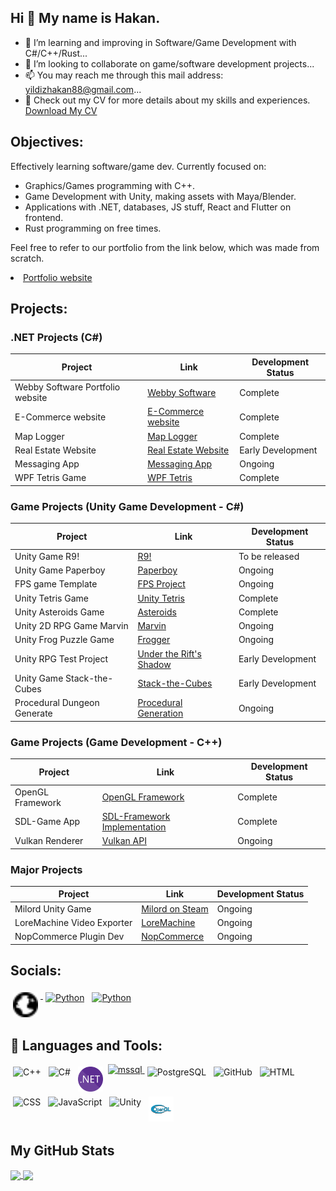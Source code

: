 Hi 👋 My name is Hakan.
------------------------------
- 👀 I’m learning and improving in Software/Game Development with C#/C++/Rust...
- 💞️ I’m looking to collaborate on game/software development projects...
- 📫 You may reach me through this mail address: yildizhakan88@gmail.com...
- 📄 Check out my CV for more details about my skills and experiences. <a href="https://flowcv.com/resume/9lsewnarv5"><i class="fa fa-file-text-o" aria-hidden="true"></i> Download My CV</a>

## Objectives:
Effectively learning software/game dev. Currently focused on:
- Graphics/Games programming with C++.
- Game Development with Unity, making assets with Maya/Blender.
- Applications with .NET, databases, JS stuff, React and Flutter on frontend.
- Rust programming on free times.

Feel free to refer to our portfolio from the link below, which was made from scratch.
<li><a href="https://webbysoftinit.com/">Portfolio website</a></li>

## Projects:
### .NET Projects (C#)
| Project | Link | Development Status |
|---------|------|--------------------|
| Webby Software Portfolio website | [Webby Software](https://github.com/Hakkology/WebbySoftware) | Complete |
| E-Commerce website | [E-Commerce website](https://github.com/Hakkology/E-Commerce-Website) | Complete |
| Map Logger | [Map Logger](https://github.com/Hakkology/MapLogger) | Complete |
| Real Estate Website | [Real Estate Website](https://github.com/Hakkology/Real-Estate-Site-Concept) | Early Development |
| Messaging App | [Messaging App](https://github.com/Hakkology/MessagingApp) | Ongoing |
| WPF Tetris Game | [WPF Tetris](https://github.com/Hakkology/Tetris-Game) | Complete |

### Game Projects (Unity Game Development - C#)
| Project | Link | Development Status |
|---------|------|--------------------|
| Unity Game R9! | [R9!](https://github.com/Hakkology/r9) | To be released |
| Unity Game Paperboy | [Paperboy](https://github.com/Hakkology/Paperboy) | Ongoing |
| FPS game Template | [FPS Project](https://github.com/Hakkology/FPSProject) | Ongoing |
| Unity Tetris Game | [Unity Tetris](https://github.com/Hakkology/Tetris) | Complete |
| Unity Asteroids Game | [Asteroids](https://github.com/Hakkology/Asteroids) | Complete |
| Unity 2D RPG Game Marvin | [Marvin](https://github.com/Hakkology/Marvin) | Ongoing |
| Unity Frog Puzzle Game | [Frogger](https://github.com/Hakkology/Frogger) | Ongoing |
| Unity RPG Test Project | [Under the Rift's Shadow](https://github.com/Hakkology/Under-the-Rift-s-Shadow) | Early Development |
| Unity Game Stack-the-Cubes | [Stack-the-Cubes](https://github.com/Hakkology/Stack-the-Cubes) | Early Development |
| Procedural Dungeon Generate | [Procedural Generation](https://github.com/Hakkology/Procedural-Cave-Generation) | Ongoing |

### Game Projects (Game Development - C++)
| Project | Link | Development Status |
|---------|------|--------------------|
| OpenGL Framework | [OpenGL Framework](https://github.com/Hakkology/OpenGL-Framework) | Complete |
| SDL-Game App | [SDL-Framework Implementation](https://github.com/Hakkology/SDL-Framework-Implementation) | Complete |
| Vulkan Renderer | [Vulkan API](https://github.com/Hakkology/Vulkan-API) | Ongoing |

### Major Projects
| Project | Link | Development Status |
|---------|------|--------------------|
| Milord Unity Game | [Milord on Steam](https://store.steampowered.com/app/2455460/Milord/) | Ongoing |
| LoreMachine Video Exporter | [LoreMachine](https://www.loremachine.world) | Ongoing |
| NopCommerce Plugin Dev | [NopCommerce](https://nopcommerce.com) | Ongoing |



## Socials:
<p align="left">
 <a href="https://github.com/Hakkology/" target="_blank" rel="noopener noreferrer"> <img src="https://raw.githubusercontent.com/iconic/open-iconic/master/svg/globe.svg" alt="Python" height="40" style="vertical-align:top; margin:4px"> </a>
 <a href="https://www.linkedin.com/in/hakan-yildiz-029845132/" target="_blank" rel="noopener noreferrer"> <img src="https://cdn.jsdelivr.net/npm/simple-icons@v3/icons/linkedin.svg" alt="Python" height="40" style="vertical-align:top; margin:4px"></a>
 <a href="mailto:yildizhakan88@gmail.com"> <img src="https://cdn.jsdelivr.net/npm/simple-icons@v3/icons/gmail.svg" alt="Python" height="40" style="vertical-align:top; margin:4px"></a>
</p>

## 🧰 Languages and Tools:
<p align="left">
  <img src="https://raw.githubusercontent.com/isocpp/logos/master/cpp_logo.png" alt="C++" height="40" style="vertical-align:top; margin:4px">
  <img src="https://seeklogo.com/images/C/c-sharp-c-logo-02F17714BA-seeklogo.com.png" alt="C#" height="40" style="vertical-align:top; margin:4px">
  <img src="https://raw.githubusercontent.com/github/explore/80688e429a7d4ef2fca1e82350fe8e3517d3494d/topics/dotnet/dotnet.png" alt=".NET" height="40" style="vertical-align:top; margin:4px">
 <a href="https://www.microsoft.com/en-us/sql-server" target="_blank" rel="noreferrer"> <img src="https://www.svgrepo.com/show/303229/microsoft-sql-server-logo.svg" alt="mssql" width="40" height="40"/> </a> 
  <img src="https://www.postgresql.org/media/img/about/press/elephant.png" alt="PostgreSQL" height="40" style="vertical-align:top; margin:4px">
  <img src="https://github.githubassets.com/images/modules/logos_page/GitHub-Mark.png" alt="GitHub" height="40" style="vertical-align:top; margin:4px">
  <img src="https://cdn.iconscout.com/icon/free/png-256/html5-40-1175193.png" alt="HTML" height="40" style="vertical-align:top; margin:4px">
  <img src="https://cdn.iconscout.com/icon/free/png-256/css3-9-1175237.png" alt="CSS" height="40" style="vertical-align:top; margin:4px">
  <img src="https://cdn.iconscout.com/icon/free/png-256/javascript-1-225993.png" alt="JavaScript" height="40" style="vertical-align:top; margin:4px">
  <img src="https://cdn.iconscout.com/icon/free/png-256/unity-5-555544.png" alt="Unity" height="40" style="vertical-align:top; margin:4px">
  <img src="Images/opengl.png" alt="OpenGL" height="40" style="vertical-align:top; margin:4px">
</p>

## <b>My GitHub Stats</b>
<a href="https://github.com/Hakkology/github-readme-stats">
  <img height=200 align="center" src="https://github-readme-stats.vercel.app/api?username=Hakkology&theme=solarized-dark" />
</a>
<a href="https://github.com/Hakkology/convoychat">
  <img height=200 align="center" src="https://github-readme-stats.vercel.app/api/top-langs?username=Hakkology&layout=compact&langs_count=8&card_width=320&hide_progress=true&theme=solarized-dark" />
</a>

<br />

<!---
Hakkology/Hakkology is a ✨ special ✨ repository because its `README.md` (this file) appears on your GitHub profile.
You can click the Preview link to take a look at your changes.
--->
